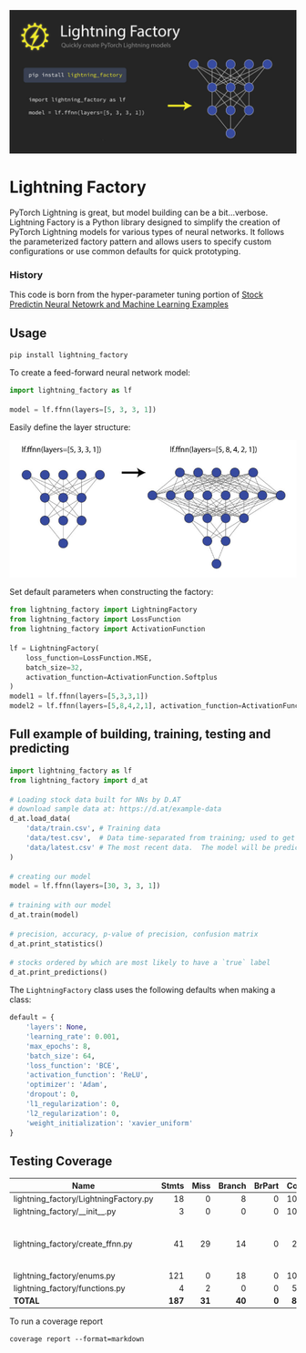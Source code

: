 
![Lightning Factory](https://raw.githubusercontent.com/brianrisk/lightning_factory/master/images/lightning-factory-social-preview-dark.jpg?raw=true)


# Lightning Factory

PyTorch Lightning is great, but model building can be a bit...verbose.  
Lightning Factory is a Python library designed to simplify the creation of PyTorch Lightning 
models for various types of neural networks. It follows the parameterized factory pattern
and allows users to specify custom configurations or use common defaults for quick prototyping.

### History
This code is born from the hyper-parameter tuning portion of [Stock Predictin Neural Netowrk and Machine Learning Examples](https://github.com/D-dot-AT/Stock-Prediction-Neural-Network-and-Machine-Learning-Examples)

## Usage

```bash
pip install lightning_factory
```

To create a feed-forward neural network model:

```python
import lightning_factory as lf

model = lf.ffnn(layers=[5, 3, 3, 1])
```
Easily define the layer structure:

![layers example](https://raw.githubusercontent.com/brianrisk/lightning_factory/master/images/lf-layers-example.jpg?raw=true)

Set default parameters when constructing the factory:
```python
from lightning_factory import LightningFactory
from lightning_factory import LossFunction
from lightning_factory import ActivationFunction

lf = LightningFactory(
    loss_function=LossFunction.MSE,
    batch_size=32,
    activation_function=ActivationFunction.Softplus
)
model1 = lf.ffnn(layers=[5,3,3,1])
model2 = lf.ffnn(layers=[5,8,4,2,1], activation_function=ActivationFunction.Tanh)
```

## Full example of building, training, testing and predicting
```python
import lightning_factory as lf
from lightning_factory import d_at

# Loading stock data built for NNs by D.AT
# download sample data at: https://d.at/example-data
d_at.load_data(
    'data/train.csv', # Training data
    'data/test.csv',  # Data time-separated from training; used to get precision, accuracy, etc
    'data/latest.csv' # The most recent data.  The model will be predicting the labels
)

# creating our model
model = lf.ffnn(layers=[30, 3, 3, 1])

# training with our model
d_at.train(model)

# precision, accuracy, p-value of precision, confusion matrix
d_at.print_statistics()

# stocks ordered by which are most likely to have a `true` label
d_at.print_predictions()

```

The `LightningFactory` class uses the following defaults when making a class:
```python
default = {
    'layers': None,
    'learning_rate': 0.001,
    'max_epochs': 8,
    'batch_size': 64,
    'loss_function': 'BCE',
    'activation_function': 'ReLU',
    'optimizer': 'Adam',
    'dropout': 0,
    'l1_regularization': 0,
    'l2_regularization': 0,
    'weight_initialization': 'xavier_uniform'
}
```

## Testing Coverage

| Name                                   |    Stmts |     Miss |   Branch |   BrPart |   Cover |   Missing |
|--------------------------------------- | -------: | -------: | -------: | -------: | ------: | --------: |
| lightning\_factory/LightningFactory.py |       18 |        0 |        8 |        0 |    100% |           |
| lightning\_factory/\_\_init\_\_.py     |        3 |        0 |        0 |        0 |    100% |           |
| lightning\_factory/create\_ffnn.py     |       41 |       29 |       14 |        0 |     22% |19-30, 34-36, 40-46, 50-59, 63-71 |
| lightning\_factory/enums.py            |      121 |        0 |       18 |        0 |    100% |           |
| lightning\_factory/functions.py        |        4 |        2 |        0 |        0 |     50% |       6-7 |
|                              **TOTAL** |  **187** |   **31** |   **40** |    **0** | **80%** |           |

To run a coverage report
```shell
coverage report --format=markdown
```

